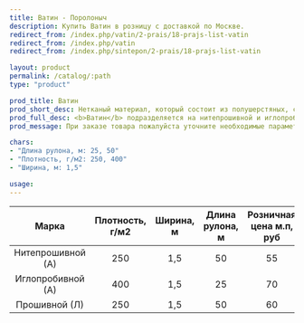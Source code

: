 ```yaml
---
title: Ватин - Поролоныч
description: Купить Ватин в розницу с доставкой по Москве.
redirect_from: /index.php/vatin/2-prais/18-prajs-list-vatin
redirect_from: /index.php/vatin
redirect_from: /index.php/sintepon/2-prais/18-prajs-list-vatin

layout: product
permalink: /catalog/:path
type: "product"

prod_title: Ватин
prod_short_desc: Нетканый материал, который состоит из полушерстяных, синтетических или хлопчатобумажных волокон.
prod_full_desc: <b>Ватин</b> подразделяется на нитепрошивной и иглопробивной. Применяется при изготовлении матрасов, мебели, гладильных досок, обивки дверей, при пошиве верхней спецодежды. Также <b>ватин</b> используют для укрытия пола при отделочных работах, для упаковки оборудования.
prod_message: При заказе товара пожалуйста уточните необходимые параметры (марку и количество).

chars:
- "Длина рулона, м: 25, 50"
- "Плотность, г/м2: 250, 400"
- "Ширина, м: 1,5"

usage:
---
```

| Марка | Плотность, г/м2 | Ширина, м | Длина рулона, м | Розничная цена м.п, руб |
|:--:|:--:|:--:|:--:|:--:|
|Нитепрошивной (А)|250|1,5|50|55|
|Иглопробивной (А)|400|1,5|25|70|
|Прошивной (Л)|250|1,5|50|60|
